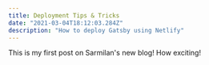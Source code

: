 ```yaml
---
title: Deployment Tips & Tricks
date: "2021-03-04T18:12:03.284Z"
description: "How to deploy Gatsby using Netlify"
---
```


This is my first post on Sarmilan's new blog! How exciting!

